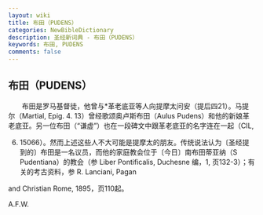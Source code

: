 ```yaml
---
layout: wiki
title: 布田（PUDENS）
categories: NewBibleDictionary
description: 圣经新词典 - 布田（PUDENS）
keywords: 布田, PUDENS
comments: false
---
```


## 布田（PUDENS）

　　布田是罗马基督徒，他曾与*革老底亚等人向提摩太问安（提后四21）。马提尔（Martial, Epig. 4. 13）曾经歌颂奥卢斯布田（Aulus Pudens）和他的新娘革老底亚。另一位布田（“谦虚”）也在一段碑文中跟革老底亚的名字连在一起（CIL,

6. 15066）。然而上述这些人不大可能是提摩太的朋友。传统说法认为〔圣经提到的〕布田是一名议员，而他的家庭教会位于〔今日〕南布田蒂亚纳（S Pudentiana）的教会（参 Liber Pontificalis, Duchesne 编，1, 页132-3）；有关的考古资料，参 R. Lanciani, Pagan

and Christian Rome, 1895，页110起。

A.F.W.








